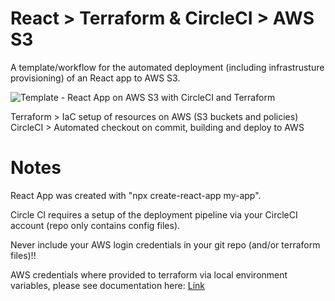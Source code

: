 #  React > Terraform & CircleCI > AWS S3

A template/workflow for the automated deployment (including infrastrusture provisioning) of an React app to AWS S3.


![Template - React App on AWS S3 with CircleCI and Terraform](https://i.imgur.com/h1OKYel.jpg)

Terraform > IaC setup of resources on AWS (S3 buckets and policies)
CircleCI > Automated checkout on commit, building and deploy to AWS

#  Notes

React App was created with "npx create-react-app my-app".

Circle CI requires a setup of the deployment pipeline via your CircleCI account (repo only contains config files).

Never include your AWS login credentials in your git repo (and/or terraform files)!!

AWS credentials where provided to terraform via local environment variables, please see documentation here:
[Link](https://www.terraform.io/docs/providers/aws/index.html)